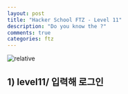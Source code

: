 ```yaml
---
layout: post
title: "Hacker School FTZ - Level 11"
description: "Do you know the ?"
comments: true
categories: ftz
---
```


<img data-action="zoom" src='{{ "assets/ftz/level11/1.jpg" | relative_url }}' alt='relative'>  

## 1) level11/ 입력해 로그인  

